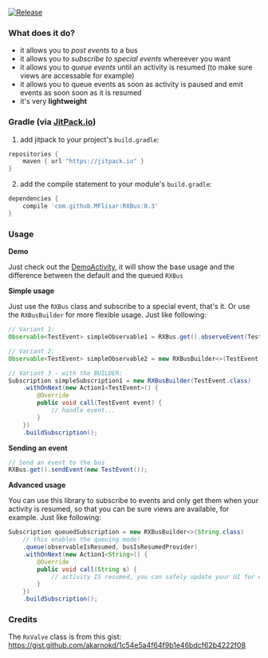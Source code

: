 [![Release](https://jitpack.io/v/MFlisar/RXBus.svg)](https://jitpack.io/#MFlisar/RXBus)

### What does it do?

* it allows you to *post events* to a bus
* it allows you to *subscribe to special events* whereever you want
* it allows you to *queue events* until an activity is resumed (to make sure views are accessable for example)
* it allows you to queue events as soon as activity is paused and emit events as soon soon as it is resumed
* it's very **lightweight**
 
### Gradle (via [JitPack.io](https://jitpack.io/))

1. add jitpack to your project's `build.gradle`:
```groovy
repositories {
    maven { url "https://jitpack.io" }
}
```
2. add the compile statement to your module's `build.gradle`:
```groovy
dependencies {
    compile 'com.github.MFlisar:RXBus:0.3'
}
```
### Usage

**Demo**

Just check out the [DemoActivity](https://github.com/MFlisar/RXBus/blob/master/demo/src/main/java/com/michaelflisar/rxbus/demo/DemoActivity.java), it will show the base usage and the difference between the default and the queued `RXBus`

**Simple usage**

Just use the `RXBus` class and subscribe to a special event, that's it. Or use the `RXBusBuilder` for more flexible usage. Just like following:
```java
// Variant 1:
Observable<TestEvent> simpleObservable1 = RXBus.get().observeEvent(TestEvent.class);

// Variant 2:
Observable<TestEvent> simpleObservable2 = new RXBusBuilder<>(TestEvent.class).buildObservable();

// Variant 3 - with the BUILDER:
Subscription simpleSubscription1 = new RXBusBuilder(TestEvent.class)
    .withOnNext(new Action1<TestEvent>() {
        @Override
        public void call(TestEvent event) {
            // handle event...
        }
    })
    .buildSubscription();
```
**Sending an event**
```java
// Send an event to the bus
RXBus.get().sendEvent(new TestEvent());
```
**Advanced usage** 

You can use this library to subscribe to events and only get them when your activity is resumed, so that you can be sure views are available, for example. Just like following:
```java
Subscription queuedSubscription = new RXBusBuilder<>(String.class)
    // this enables the queuing mode!
    .queue(observableIsResumed, busIsResumedProvider)
    .withOnNext(new Action1<String>() {
        @Override
        public void call(String s) {
            // activity IS resumed, you can safely update your UI for example
        }
    })
    .buildSubscription();
```
### Credits

The `RxValve` class is from this gist: https://gist.github.com/akarnokd/1c54e5a4f64f9b1e46bdcf62b4222f08

